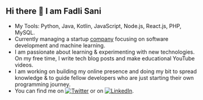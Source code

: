 ## Hi there 👋 I am Fadli Sani 
- My Tools: Python, Java, Kotlin, JavaScript, Node.js, React.js, PHP, MySQL.
- Currently managing a startup [company](https://www.jetfalcon.com) focusing on software development and machine learning.
- I am passionate about learning & experimenting with new technologies. On my free time, I write tech blog posts and make educational YouTube videos.
- I am working on building my online presence and doing my bit to spread knowledge & to guide fellow developers who are just starting their own programming journey.
- You can find me on [![Twitter][1.2]][1] or on [![LinkedIn][2.2]][2].

<!-- Icons -->

[1.2]: http://i.imgur.com/wWzX9uB.png (twitter icon without padding)
[2.2]: https://raw.githubusercontent.com/MartinHeinz/MartinHeinz/master/linkedin-3-16.png (LinkedIn icon without padding)

<!-- Links to your social media accounts -->

[1]: https://twitter.com/fadlifsani
[2]: https://my.linkedin.com/in/mohammed-fadli-fasanai-6baa80163

<!--
**FadliFasanai/FadliFasanai** is a ✨ _special_ ✨ repository because its `README.md` (this file) appears on your GitHub profile.

Here are some ideas to get you started:

- 🔭 I’m currently working on ...
- 🌱 I’m currently learning ...
- 👯 I’m looking to collaborate on ...
- 🤔 I’m looking for help with ...
- 💬 Ask me about ...
- 📫 How to reach me: ...
- 😄 Pronouns: ...
- ⚡ Fun fact: ...
-->
